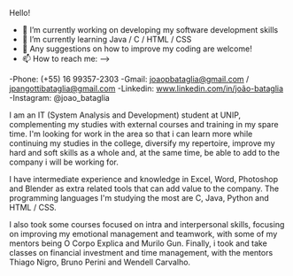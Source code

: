 Hello!

- 🔭 I’m currently working on developing my software development skills
- 🌱 I’m currently learning Java / C / HTML / CSS
- 🤔 Any suggestions on how to improve my coding are welcome!
- 📫 How to reach me: 
-->

-Phone: (+55) 16 99357-2303
-Gmail: joaopbataglia@gmail.com / jpangottibataglia@gmail.com
-Linkedin: www.linkedin.com/in/joão-bataglia
-Instagram: @joao_bataglia
 
I am an IT (System Analysis and Development) student at UNIP, complementing my studies with external courses and training in my spare time. I'm looking for work in the area so that i can learn more while continuing my studies in the college, diversify my repertoire, improve my hard and soft skills as a whole and, at the same time, be able to add to the company i will be working for. 

I have intermediate experience and knowledge in Excel, Word, Photoshop and Blender as extra related tools that can add value to the company.
The programming languages I'm studying the most are C, Java, Python and HTML / CSS. 

I also took some courses focused on intra and interpersonal skills, focusing on improving my emotional management and teamwork, with some of my mentors being O Corpo Explica and Murilo Gun. 
Finally, i took and take classes on financial investment and time management, with the mentors Thiago Nigro, Bruno Perini and Wendell Carvalho.
